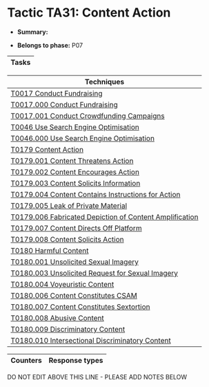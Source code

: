 # Tactic TA31: Content Action

* **Summary:** 

* **Belongs to phase:** P07



| Tasks |
| ----- |



| Techniques |
| ---------- |
| [T0017 Conduct Fundraising](../../generated_pages/techniques/T0017.md) |
| [T0017.000 Conduct Fundraising](../../generated_pages/techniques/T0017.000.md) |
| [T0017.001 Conduct Crowdfunding Campaigns](../../generated_pages/techniques/T0017.001.md) |
| [T0046 Use Search Engine Optimisation](../../generated_pages/techniques/T0046.md) |
| [T0046.000 Use Search Engine Optimisation](../../generated_pages/techniques/T0046.000.md) |
| [T0179 Content Action](../../generated_pages/techniques/T0179.md) |
| [T0179.001 Content Threatens Action](../../generated_pages/techniques/T0179.001.md) |
| [T0179.002 Content Encourages Action](../../generated_pages/techniques/T0179.002.md) |
| [T0179.003 Content Solicits Information](../../generated_pages/techniques/T0179.003.md) |
| [T0179.004 Content Contains Instructions for Action](../../generated_pages/techniques/T0179.004.md) |
| [T0179.005 Leak of Private Material](../../generated_pages/techniques/T0179.005.md) |
| [T0179.006 Fabricated Depiction of Content Amplification](../../generated_pages/techniques/T0179.006.md) |
| [T0179.007 Content Directs Off Platform](../../generated_pages/techniques/T0179.007.md) |
| [T0179.008 Content Solicits Action](../../generated_pages/techniques/T0179.008.md) |
| [T0180 Harmful Content](../../generated_pages/techniques/T0180.md) |
| [T0180.001 Unsolicited Sexual Imagery](../../generated_pages/techniques/T0180.001.md) |
| [T0180.003 Unsolicited Request for Sexual Imagery](../../generated_pages/techniques/T0180.003.md) |
| [T0180.004 Voyeuristic Content](../../generated_pages/techniques/T0180.004.md) |
| [T0180.006 Content Constitutes CSAM](../../generated_pages/techniques/T0180.006.md) |
| [T0180.007 Content Constitutes Sextortion](../../generated_pages/techniques/T0180.007.md) |
| [T0180.008 Abusive Content](../../generated_pages/techniques/T0180.008.md) |
| [T0180.009 Discriminatory Content](../../generated_pages/techniques/T0180.009.md) |
| [T0180.010 Intersectional Discriminatory Content](../../generated_pages/techniques/T0180.010.md) |



| Counters | Response types |
| -------- | -------------- |


DO NOT EDIT ABOVE THIS LINE - PLEASE ADD NOTES BELOW